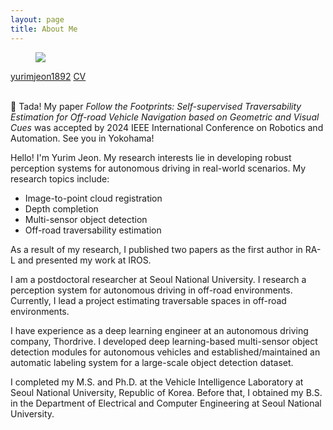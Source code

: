 ```yaml
---
layout: page
title: About Me
---
```



<figure>
    <img src="{{ "/assets/profilepic.jpg" | relative_url }}">
</figure>

<div class="icon-container">
    <span class="link-with-icon">
        <i data-feather="github"></i>
        <a href="https://github.com/yurimjeon1892" target="_blank">yurimjeon1892</a>
    </span>
    <span class="link-with-icon">
        <i data-feather="paperclip"></i>
        <a href="{{ "/assets/cv_yurim_jeon.pdf" | relative_url }}" target="_blank">CV</a>
    </span>    
</div>

<br>

:tada: 
Tada! My paper _Follow the Footprints: Self-supervised Traversability Estimation for Off-road Vehicle Navigation based on Geometric and Visual Cues_ was accepted by 2024 IEEE International Conference on Robotics and Automation. See you in Yokohama!


Hello! I'm Yurim Jeon. My research interests lie in developing robust perception systems for autonomous driving in real-world scenarios. My research topics include:

* Image-to-point cloud registration
* Depth completion
* Multi-sensor object detection
* Off-road traversability estimation

As a result of my research, I published two papers as the first author in RA-L and presented my work at IROS. 

I am a postdoctoral researcher at Seoul National University. I research a perception system for autonomous driving in off-road environments. Currently, I lead a project estimating traversable spaces in off-road environments.

I have experience as a deep learning engineer at an autonomous driving company, Thordrive. I developed deep learning-based multi-sensor object detection modules for autonomous vehicles and established/maintained an automatic labeling system for a large-scale object detection dataset.

I completed my M.S. and Ph.D. at the Vehicle Intelligence Laboratory at Seoul National University, Republic of Korea. Before that, I obtained my B.S. in the Department of Electrical and Computer Engineering at Seoul National University.
